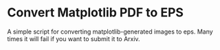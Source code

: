 # Convert Matplotlib PDF to EPS
A simple script for converting matplotlib-generated images to eps. 
Many times it will fail if you want to submit it to Arxiv.
